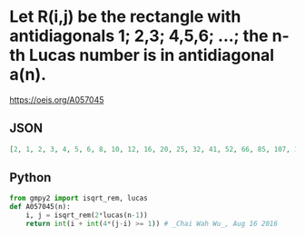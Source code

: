 # Let R\(i,j\) be the rectangle with antidiagonals 1; 2,3; 4,5,6; \.\.\.; the n\-th Lucas number is in antidiagonal a\(n\)\.
https://oeis.org/A057045
## JSON
```JSON
[2, 1, 2, 3, 4, 5, 6, 8, 10, 12, 16, 20, 25, 32, 41, 52, 66, 85, 107, 137, 174, 221, 281, 358, 455, 579, 737, 937, 1192, 1516, 1929, 2454, 3121, 3970, 5050, 6424, 8171, 10394, 13221, 16818, 21393, 27212]
```
## Python
```Python
from gmpy2 import isqrt_rem, lucas
def A057045(n):
    i, j = isqrt_rem(2*lucas(n-1))
    return int(i + int(4*(j-i) >= 1)) # _Chai Wah Wu_, Aug 16 2016
```
